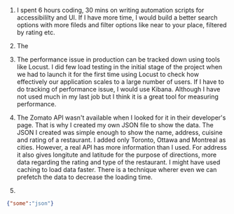 
1. I spent 6 hours coding, 30 mins on writing automation scripts for accessibililty and UI. If I have more time, I would build a better search options with more fileds and filter options like near to your place, filtered by rating etc. 
2. The 
3. The performance issue in production can be tracked down using tools like Locust. I did few load testing in the initial stage of the project when we had to launch it for the first time using Locust to check how effectively our application scales to a large number of users. 
If I have to do tracking of performance issue, I would use Kibana. Although I have not used much in my last job but I think it is a great tool for measuring performance.

4. The Zomato API wasn't available when I looked for it in their developer's page. That is why I created my own JSON file to show the data. The JSON I created was simple enough to show the name, address, cuisine and rating of a restaurant. I added only Toronto, Ottawa and Montreal as cities. However, a real API has more information than I used. For address it also gives longitute and latitude for the purpose of directions, more data regarding the rating and type of the restaurant. I might have used caching to load data faster. There is a technique wherer even we can prefetch the data to decrease the loading time.
5. 
```json
{"some":"json"}
```